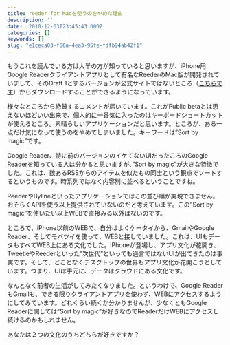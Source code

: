 ```yaml
---
title: reeder for Macを使うのをやめた理由
description: ''
date: '2010-12-03T23:45:43.000Z'
categories: []
keywords: []
slug: "e1ceca03-f66a-4ea3-95fe-fdfb94ab42f1"
---
```

もうこれを読んでいる方は大半の方が知っていると思いますが、iPhone用Google Readerクライアントアプリとして有名なReederのMac版が開発されていまして、そのDraft 1とするバージョンが公式サイトではないところ（[こちらです](http://madeatgloria.com/brewery)）からダウンロードすることができるようになっています。

様々なところから絶賛するコメントが届いています。これがPublic betaとは思えないほどいい出来で、個人的に一番気に入ったのはキーボードショートカットが使えるところ。素晴らしいアプリケーションだと思います。ところが、ある一点だけ気になって使うのをやめてしまいました。キーワードは”Sort by magic”です。

Google Reader、特に前のバージョンのイケてないUIだったころのGoogle Readerを知っている人は分かると思いますが、”Sort by magic”が大きな特徴でした。これは、数あるRSSからのアイテムを似たもの同士という観点でソートするというものです。時系列ではなく内容別に並べるということですね。

ReederやBylineといったアプリケーションではこの並び順が実現できません。おそらくAPIを使う以上提供されていないのだと考えています。この”Sort by magic”を使いたい以上WEBで直接みる以外はないのです。

ところで、iPhone以前のWEBで、自分はよくケータイから、GmailやGoogle Reader、そしてモバツイを使って、WEBと接していました。これは、UIもデータもすべてWEB上にある文化でした。iPhoneが登場し、アプリ文化が花開き、TweetieやReederといった”次世代”といっても過言ではないUIが出てきたのは事実です。そして、どことなくデスクトップの世界もアプリ文化が花開こうとしています。つまり、UIは手元に、データはクラウドにある文化です。

なんとなく前者の生活がしてみたくなりました。というわけで、Google ReaderもGmailも、できる限りクライアントアプリを使わず、WEBにアクセスするようにしてみています。どれくらい続くか分かりませんが、少なくともGoogle Readerに関しては”Sort by magic”が好きなのでReaderだけWEBにアクセスし続けるのかもしれません。

あなたは２つの文化のうちどちらが好きですか？